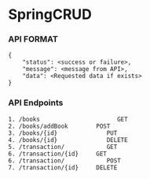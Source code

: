 # SpringCRUD

### API FORMAT 
    {
        "status": <success or failure>, 
        "message": <message from API>, 
        "data": <Requested data if exists>
    }
### API Endpoints

    1. /books                      GET
    2. /books/addBook        POST
    3. /books/{id}              PUT
    4. /books/{id}              DELETE
    5. /transaction/            GET
    6. /transaction/{id}     GET
    6. /transaction/            POST
    7. /transaction/{id}     DELETE
    